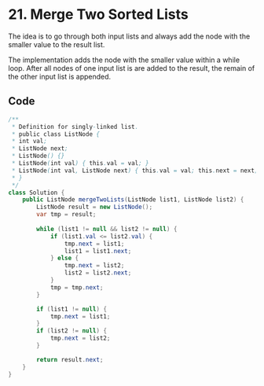 # 21. Merge Two Sorted Lists
The idea is to go through both input lists and always add the node with the smaller value to the result list.

The implementation adds the node with the smaller value within a while loop. After all nodes of one input list is are added to the result, the remain of the other input list is appended.
## Code
```java
/**
 * Definition for singly-linked list.
 * public class ListNode {
 * int val;
 * ListNode next;
 * ListNode() {}
 * ListNode(int val) { this.val = val; }
 * ListNode(int val, ListNode next) { this.val = val; this.next = next; }
 * }
 */
class Solution {
    public ListNode mergeTwoLists(ListNode list1, ListNode list2) {
        ListNode result = new ListNode();
        var tmp = result;
        
        while (list1 != null && list2 != null) {
            if (list1.val <= list2.val) {
                tmp.next = list1;
                list1 = list1.next;
            } else {
                tmp.next = list2;
                list2 = list2.next;
            }
            tmp = tmp.next;
        }

        if (list1 != null) {
            tmp.next = list1;
        }
        if (list2 != null) {
            tmp.next = list2;
        }

        return result.next;
    }
}
```
